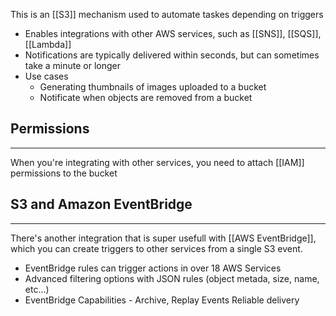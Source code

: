 This is an [[S3]] mechanism used to automate taskes depending on triggers

- Enables integrations with other AWS services, such as [[SNS]], [[SQS]], [[Lambda]]
- Notifications are typically delivered within seconds, but can sometimes take a minute or longer
- Use cases
	- Generating thumbnails of images uploaded to a bucket
	- Notificate when objects are removed from a bucket

## Permissions
---
When you're integrating with other services, you need to attach [[IAM]] permissions to the bucket

## S3 and Amazon EventBridge
---
There's another integration that is super usefull with [[AWS EventBridge]], which you can create triggers to other services from a single S3 event.

- EventBridge rules can trigger actions in over 18 AWS Services
- Advanced filtering options with JSON rules (object metada, size, name, etc...)
- EventBridge Capabilities - Archive, Replay Events Reliable delivery 
